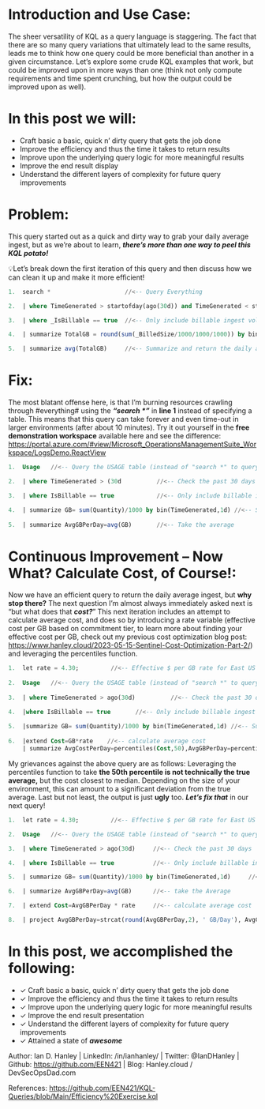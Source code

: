 # Introduction and Use Case:

The sheer versatility of KQL as a query language is staggering. The fact that there are so many query variations that ultimately lead to the same results, leads me to think how one query could be more beneficial than another in a given circumstance. Let’s explore some crude KQL examples that work, but could be improved upon in more ways than one (think not only compute requirements and time spent crunching, but how the output could be improved upon as well). 

# In this post we will:
- Craft basic a basic, quick n’ dirty query that gets the job done 
- Improve the efficiency and thus the time it takes to return results 
- Improve upon the underlying query logic for more meaningful results 
- Improve the end result display 
- Understand the different layers of complexity for future query improvements

# Problem:
This query started out as a quick and dirty way to grab your daily average ingest, but as we’re about to learn, **_there’s more than one way to peel this KQL potato!_**

&#128161;Let’s break down the first iteration of this query and then discuss how we can clean it up and make it more efficient!

```sql
1.	search *                     //<-- Query Everything

2.	| where TimeGenerated > startofday(ago(30d)) and TimeGenerated < startofday(now())            //<-- Check the past 30 days

3.	| where _IsBillable == true  //<-- Only include billable ingest volume

4.	| summarize TotalGB = round(sum(_BilledSize/1000/1000/1000)) by bin(TimeGenerated, 1d)       //<-- Summarize billable volume in GB using the _BilledSize table column

5.	| summarize avg(TotalGB)     //<-- Summarize and return the daily average
```

# Fix: 
The most blatant offense here, is that I’m burning resources crawling through #everything# using the **_“search *”_** in **line 1** instead of specifying a table. This means that this query can take forever and even time-out in larger environments (after about 10 minutes). Try it out yourself in the **free demonstration workspace** available here and see the difference: https://portal.azure.com/#view/Microsoft_OperationsManagementSuite_Workspace/LogsDemo.ReactView 

```sql
1.	Usage   //<-- Query the USAGE table (instead of "search *" to query everything)

2.	| where TimeGenerated > (30d          //<-- Check the past 30 days

3.	| where IsBillable == true            //<-- Only include billable ingest volume

4.	| summarize GB= sum(Quantity)/1000 by bin(TimeGenerated,1d) //<-- Summarize in GBs by Day
   
5.	| summarize AvgGBPerDay=avg(GB)       //<-- Take the average 
```

# Continuous Improvement – Now What? Calculate Cost, of Course!:
Now we have an efficient query to return the daily average ingest, but **why stop there?** The next question I’m almost always immediately asked next is “but what does that **_cost?_**” This next iteration includes an attempt to calculate average cost, and does so by introducing a rate variable (effective cost per GB based on commitment tier, to learn more about finding your effective cost per GB, check out my previous cost optimization blog post: https://www.hanley.cloud/2023-05-15-Sentinel-Cost-Optimization-Part-2/) and leveraging the percentiles function.

```sql
1.	let rate = 4.30;         //<-- Effective $ per GB rate for East US
   
2.	Usage	//<-- Query the USAGE table (instead of "search *" to query everything)
  
3.	| where TimeGenerated > ago(30d)          //<-- Check the past 30 days

4.	|where IsBillable == true 		//<-- Only include billable ingest volume
  
5.	|summarize GB= sum(Quantity)/1000 by bin(TimeGenerated,1d) //<-- Summarize GB/Day 
  
6.	|extend Cost=GB*rate	//<-- calculate average cost
    | summarize AvgCostPerDay=percentiles(Cost,50),AvgGBPerDay=percentiles(GB,50) //<-- Return the 50th percentile for Cost/Day and GB/Day
```





My grievances against the above query are as follows: Leveraging the percentiles function to take **the 50th percentile is not technically the true average,** but the cost closest to median. Depending on the size of your environment, this can amount to a significant deviation from the true average. Last but not least, the output is just **ugly** too. **_Let’s fix that_** in our next query! 

```sql
1.	let rate = 4.30;         //<-- Effective $ per GB rate for East US

2.	Usage   //<-- Query the USAGE table (instead of "search *" to query everything)

3.	| where TimeGenerated > ago(30d)     //<-- Check the past 30 days

4.	| where IsBillable == true           //<-- Only include billable ingest volume

5.	| summarize GB= sum(Quantity)/1000 by bin(TimeGenerated,1d)     //<-- break it up into GB/Day

6.	| summarize AvgGBPerDay=avg(GB)      //<-- take the Average

7.	| extend Cost=AvgGBPerDay * rate     //<-- calculate average cost

8.	| project AvgGBPerDay=strcat(round(AvgGBPerDay,2), ' GB/Day'), AvgCostPerDay=strcat('$', round(Cost,2), ' /Day')    //<-- This line is tricky. I convert everything to string in order to prepend '$' and append ' /Day' to make the results more presentable
```


# In this post, we accomplished the following:
- &#10003; Craft basic a basic, quick n’ dirty query that gets the job done
- &#10003; Improve the efficiency and thus the time it takes to return results
- &#10003; Improve upon the underlying query logic for more meaningful results
- &#10003; Improve the end result presentation
- &#10003; Understand the different layers of complexity for future query improvements
- &#10003; Attained a state of **_awesome_**

Author: Ian D. Hanley | LinkedIn: /in/ianhanley/ | Twitter: @IanDHanley | Github: https://github.com/EEN421 | Blog: Hanley.cloud / DevSecOpsDad.com

References: 
https://github.com/EEN421/KQL-Queries/blob/Main/Efficiency%20Exercise.kql

